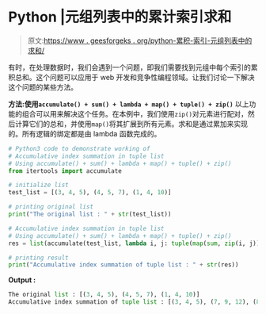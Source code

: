 # Python |元组列表中的累计索引求和

> 原文:[https://www . geesforgeks . org/python-累积-索引-元组列表中的求和/](https://www.geeksforgeeks.org/python-accumulative-index-summation-in-tuple-list/)

有时，在处理数据时，我们会遇到一个问题，即我们需要找到元组中每个索引的累积总和。这个问题可以应用于 web 开发和竞争性编程领域。让我们讨论一下解决这个问题的某些方法。

**方法:使用`accumulate() + sum() + lambda + map() + tuple() + zip()`**
以上功能的组合可以用来解决这个任务。在本例中，我们使用`zip()`对元素进行配对，然后计算它们的总和，并使用`map()`将其扩展到所有元素。求和是通过累加来实现的。所有逻辑的绑定都是由 lambda 函数完成的。

```py
# Python3 code to demonstrate working of
# Accumulative index summation in tuple list
# Using accumulate() + sum() + lambda + map() + tuple() + zip()
from itertools import accumulate

# initialize list
test_list = [(3, 4, 5), (4, 5, 7), (1, 4, 10)]

# printing original list 
print("The original list : " + str(test_list))

# Accumulative index summation in tuple list
# Using accumulate() + sum() + lambda + map() + tuple() + zip()
res = list(accumulate(test_list, lambda i, j: tuple(map(sum, zip(i, j)))))

# printing result
print("Accumulative index summation of tuple list : " + str(res))
```

**Output :**

```py
The original list : [(3, 4, 5), (4, 5, 7), (1, 4, 10)]
Accumulative index summation of tuple list : [(3, 4, 5), (7, 9, 12), (8, 13, 22)]

```